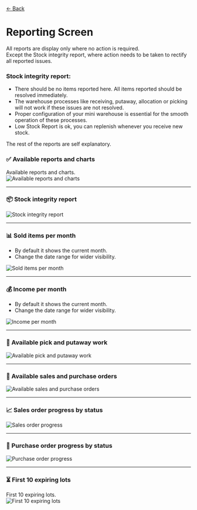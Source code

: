 [← Back](README.md)

# Reporting Screen  

All reports are display only where no action is required.  
Except the Stock integrity report, where action needs to be taken to rectify all reported issues.  

### Stock integrity report:  
- There should be no items reported here. All items reported should be resolved immediately.  
- The warehouse processes like receiving, putaway, allocation or picking will not work if these issues are not resolved.  
- Proper configuration of your mini warehouse is essential for the smooth operation of these processes.  
- Low Stock Report is ok, you can replenish whenever you receive new stock.  

The rest of the reports are self explanatory.  

  
### ✅ Available reports and charts

Available reports and charts.  
![Available reports and charts](asset/report0.png)

---

### 📦 Stock integrity report

![Stock integrity report](asset/report1.png)

---

### 📊 Sold items per month
- By default it shows the current month.
- Change the date range for wider visibility.  

![Sold items per month](asset/report2.png)

---

### 💰 Income per month
- By default it shows the current month.
- Change the date range for wider visibility.
  
![Income per month](asset/report3.png)

---

### 🚚 Available pick and putaway work
 
![Available pick and putaway work](asset/report4.png)

---

### 🧾 Available sales and purchase orders
  
![Available sales and purchase orders](asset/report6.png)

---

### 📈 Sales order progress by status
  
![Sales order progress](asset/report5.png)

---

### 🛒 Purchase order progress by status
  
![Purchase order progress](asset/report7.png)

---

### ⏳ First 10 expiring lots

First 10 expiring lots.  
![First 10 expiring lots](asset/report8.png)
